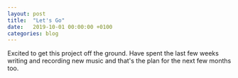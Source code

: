 ```yaml
---
layout: post
title:  "Let's Go"
date:   2019-10-01 00:00:00 +0100
categories: blog
---
```

Excited to get this project off the ground. Have spent the last few weeks writing and recording new music and that's the plan for the next few months too. 


